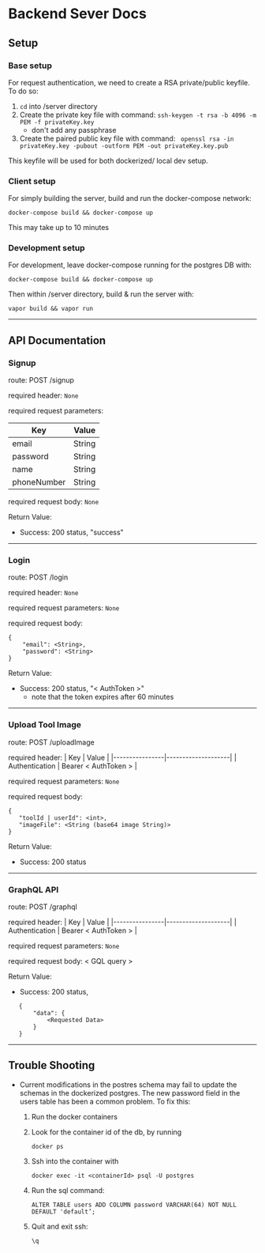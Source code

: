 # Backend Sever Docs

## Setup

### **Base setup**

For request authentication, we need to create a RSA private/public keyfile. To do so:

1. `cd` into /server directory
2. Create the private key file with command:
   `ssh-keygen -t rsa -b 4096 -m PEM -f privateKey.key`
   - don't add any passphrase
3. Create the paired public key file with command:
   ` openssl rsa -in privateKey.key -pubout -outform PEM -out privateKey.key.pub`

This keyfile will be used for both dockerized/ local dev setup.

### **Client setup**

For simply building the server, build and run the docker-compose network:

    docker-compose build && docker-compose up

This may take up to 10 minutes

### **Development setup**

For development, leave docker-compose running for the postgres DB with:

    docker-compose build && docker-compose up

Then within /server directory, build & run the server with:

    vapor build && vapor run

---

## API Documentation

### Signup

route: POST /signup

required header: `None`

required request parameters:

| Key         | Value  |
| ----------- | ------ |
| email       | String |
| password    | String |
| name        | String |
| phoneNumber | String |

required request body: `None`

Return Value:

- Success: 200 status, "success"

---

### Login

route: POST /login

required header: `None`

required request parameters: `None`

required request body:

```
{
    "email": <String>,
    "password": <String>
}
```

Return Value:

- Success: 200 status, "< AuthToken >"
  - note that the token expires after 60 minutes

---

### Upload Tool Image

route: POST /uploadImage

required header:
| Key | Value |
|----------------|--------------------|
| Authentication | Bearer < AuthToken > |

required request parameters: `None`

required request body:

```
{
   "toolId | userId": <int>,
   "imageFile": <String (base64 image String)>
}
```

Return Value:

- Success: 200 status

---

### GraphQL API

route: POST /graphql

required header:
| Key | Value |
|----------------|--------------------|
| Authentication | Bearer < AuthToken > |

required request parameters: `None`

required request body: < GQL query >

Return Value:

- Success: 200 status,

```
   {
       "data": {
           <Requested Data>
       }
   }
```

---

## Trouble Shooting

- Current modifications in the postres schema may fail to update the schemas in the dockerized postgres. The new password field in the users table has been a common problem. To fix this:

  1. Run the docker containers
  2. Look for the container id of the db, by running

     `docker ps`

  3. Ssh into the container with

     `docker exec -it <containerId> psql -U postgres`

  4. Run the sql command:

     `ALTER TABLE users ADD COLUMN password VARCHAR(64) NOT NULL DEFAULT 'default’;`

  5. Quit and exit ssh:

     `\q`
